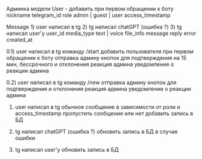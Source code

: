 Админка
модели
  User - добавить при первом обращении к боту
    nickname
    telegram_id
    role admin | guest | user
    access_timestamp

  Message
    1) user написал в tg
    2) tg написал chatGPT (ошибка ?)
    3) tg написал user'у
    user_id
    media_type text | voice
    file_info
    message
    reply
    error
    created_at

0.1) user написал в tg команду /start
  добавить пользователя при первом обращении к боту
  отправка админу кнопок для подтверждения на 15 мин, бессрочного и отклонения
  реакция админа
  уведомление о реакции админа

0.2) user написал в tg команду /new
  отправка админу кнопок для подтверждения и отклонения
  реакция админа
  уведомление о реакции админа

1) user написал в tg обычное сообщение
  в зависимости от роли и access_timestamp пропустить сообщение или нет
  добавить запись в БД

2) tg написал chatGPT (ошибка ?)
  обновить запись в БД в случае ошибки
3) tg написал user'у
  обновить запись в БД


